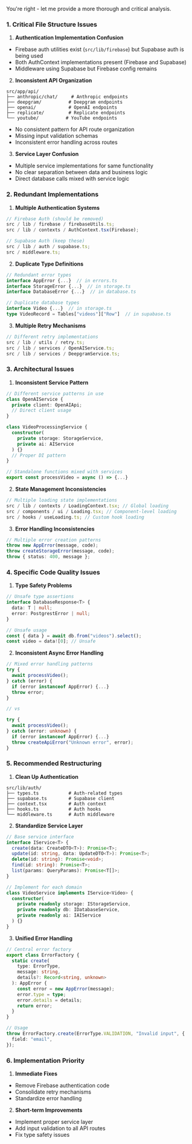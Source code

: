 You're right - let me provide a more thorough and critical analysis.

### 1. Critical File Structure Issues

1. **Authentication Implementation Confusion**

- Firebase auth utilities exist (`src/lib/firebase`) but Supabase auth is being used
- Both AuthContext implementations present (Firebase and Supabase)
- Middleware using Supabase but Firebase config remains

2. **Inconsistent API Organization**

```
src/app/api/
├── anthropic/chat/     # Anthropic endpoints
├── deepgram/          # Deepgram endpoints
├── openai/            # OpenAI endpoints
├── replicate/         # Replicate endpoints
└── youtube/          # YouTube endpoints
```

- No consistent pattern for API route organization
- Missing input validation schemas
- Inconsistent error handling across routes

3. **Service Layer Confusion**

- Multiple service implementations for same functionality
- No clear separation between data and business logic
- Direct database calls mixed with service logic

### 2. Redundant Implementations

1. **Multiple Authentication Systems**

```typescript
// Firebase Auth (should be removed)
src / lib / firebase / firebaseUtils.ts;
src / lib / contexts / AuthContext.tsx(Firebase);

// Supabase Auth (keep these)
src / lib / auth / supabase.ts;
src / middleware.ts;
```

2. **Duplicate Type Definitions**

```typescript
// Redundant error types
interface AppError {...}  // in errors.ts
interface StorageError {...}  // in storage.ts
interface DatabaseError {...}  // in database.ts

// Duplicate database types
interface Video {...}  // in storage.ts
type VideoRecord = Tables["videos"]["Row"]  // in supabase.ts
```

3. **Multiple Retry Mechanisms**

```typescript
// Different retry implementations
src / lib / utils / retry.ts;
src / lib / services / OpenAIService.ts;
src / lib / services / DeepgramService.ts;
```

### 3. Architectural Issues

1. **Inconsistent Service Pattern**

```typescript
// Different service patterns in use
class OpenAIService {
  private client: OpenAIApi;
  // Direct client usage
}

class VideoProcessingService {
  constructor(
    private storage: StorageService,
    private ai: AIService
  ) {}
  // Proper DI pattern
}

// Standalone functions mixed with services
export const processVideo = async () => {...}
```

2. **State Management Inconsistencies**

```typescript
// Multiple loading state implementations
src / lib / contexts / LoadingContext.tsx; // Global loading
src / components / ui / Loading.tsx; // Component-level loading
src / hooks / useLoading.ts; // Custom hook loading
```

3. **Error Handling Inconsistencies**

```typescript
// Multiple error creation patterns
throw new AppError(message, code);
throw createStorageError(message, code);
throw { status: 400, message };
```

### 4. Specific Code Quality Issues

1. **Type Safety Problems**

```typescript
// Unsafe type assertions
interface DatabaseResponse<T> {
  data: T | null;
  error: PostgrestError | null;
}

// Unsafe usage
const { data } = await db.from("videos").select();
const video = data![0]; // Unsafe
```

2. **Inconsistent Async Error Handling**

```typescript
// Mixed error handling patterns
try {
  await processVideo();
} catch (error) {
  if (error instanceof AppError) {...}
  throw error;
}

// vs

try {
  await processVideo();
} catch (error: unknown) {
  if (error instanceof AppError) {...}
  throw createApiError("Unknown error", error);
}
```

### 5. Recommended Restructuring

1. **Clean Up Authentication**

```
src/lib/auth/
├── types.ts           # Auth-related types
├── supabase.ts        # Supabase client
├── context.tsx        # Auth context
├── hooks.ts           # Auth hooks
└── middleware.ts      # Auth middleware
```

2. **Standardize Service Layer**

```typescript
// Base service interface
interface IService<T> {
  create(data: CreateDTO<T>): Promise<T>;
  update(id: string, data: UpdateDTO<T>): Promise<T>;
  delete(id: string): Promise<void>;
  find(id: string): Promise<T>;
  list(params: QueryParams): Promise<T[]>;
}

// Implement for each domain
class VideoService implements IService<Video> {
  constructor(
    private readonly storage: IStorageService,
    private readonly db: IDatabaseService,
    private readonly ai: IAIService
  ) {}
}
```

3. **Unified Error Handling**

```typescript
// Central error factory
export class ErrorFactory {
  static create(
    type: ErrorType,
    message: string,
    details?: Record<string, unknown>
  ): AppError {
    const error = new AppError(message);
    error.type = type;
    error.details = details;
    return error;
  }
}

// Usage
throw ErrorFactory.create(ErrorType.VALIDATION, "Invalid input", {
  field: "email",
});
```

### 6. Implementation Priority

1. **Immediate Fixes**

- Remove Firebase authentication code
- Consolidate retry mechanisms
- Standardize error handling

2. **Short-term Improvements**

- Implement proper service layer
- Add input validation to all API routes
- Fix type safety issues
